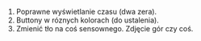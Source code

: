 1. Poprawne wyświetlanie czasu (dwa zera).
2. Buttony w róznych kolorach (do ustalenia).
3. Zmienić tło na coś sensownego. Zdjęcie gór czy coś.
